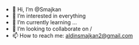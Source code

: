 - 👋 Hi, I’m @Smajkan
- 👀 I’m interested in everything
- 🌱 I’m currently learning ...
- 💞️ I’m looking to collaborate on /
- 📫 How to reach me: aldinsmajkan2@gmail.com


